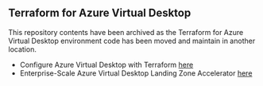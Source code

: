 ## Terraform for Azure Virtual Desktop

This repository contents have been archived as the Terraform for Azure Virtual Desktop environment code has been moved and maintain in another location.

* Configure Azure Virtual Desktop with Terraform [here](https://learn.microsoft.com/en-us/azure/developer/terraform/configure-azure-virtual-desktop)
* Enterprise-Scale Azure Virtual Desktop Landing Zone Accelerator [here](https://github.com/Azure/avdaccelerator/tree/main/workload/terraform/greenfield/avdbaseline)
  